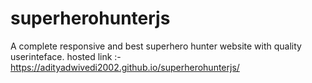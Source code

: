# superherohunterjs

A complete responsive and best superhero hunter website with quality userinteface.
hosted link :- https://adityadwivedi2002.github.io/superherohunterjs/

